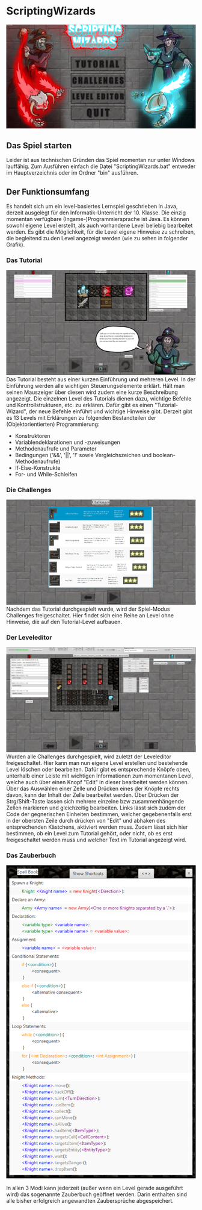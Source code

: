 # ScriptingWizards
![StartScreen](https://github.com/Thinking-Ape/ScriptingWizards/blob/master/PresentationImages/StartScreen.png "Ein Level im Leveleditor")
## Das Spiel starten

Leider ist aus technischen Gründen das Spiel momentan nur unter Windows lauffähig.
Zum Ausführen einfach die Datei "ScriptingWizards.bat" entweder im Hauptverzeichnis
oder im Ordner "bin" ausführen.

## Der Funktionsumfang
Es handelt sich um ein level-basiertes Lernspiel geschrieben in Java, derzeit ausgelegt für den Informatik-Unterricht der 10. Klasse. Die einzig momentan verfügbare (Ingame-)Programmiersprache ist Java. Es können sowohl eigene Level erstellt, als auch vorhandene Level beliebig bearbeitet werden. Es gibt die Möglichkeit, für die Level eigene Hinweise zu schreiben, die begleitend zu den Level angezeigt werden (wie zu sehen in folgender Grafik).
### Das Tutorial
![Tutorial](https://github.com/Thinking-Ape/ScriptingWizards/blob/master/PresentationImages/Tutorial_Level_Opposition.png "Ein Level im Tutorial, das gerade ausgeführt wird")
Das Tutorial besteht aus einer kurzen Einführung und mehreren Level. In der Einführung werden alle wichtigen Steuerungselemente erklärt. Hält man seinen Mauszeiger über diesen wird zudem eine kurze Beschreibung angezeigt. Die einzelnen Level des Tutorials dienen dazu, wichtige Befehle und Kontrollstrukturen, etc. zu erklären. Dafür gibt es einen "Tutorial-Wizard", der neue Befehle einführt und wichtige Hinweise gibt.
Derzeit gibt es 13 Levels mit Erklärungen zu folgenden Bestandteilen der (Objektorientierten) Programmierung:
- Konstruktoren
- Variablendeklarationen und -zuweisungen
- Methodenaufrufe und Parameter
- Bedingungen ('&&', '||', '!' sowie Vergleichszeichen und boolean-Methodenaufrufe)
- If-Else-Konstrukte
- For- und While-Schleifen
### Die Challenges
![Challenges](https://github.com/Thinking-Ape/ScriptingWizards/blob/master/PresentationImages/Challenges.png "Das Levelauswahlmenü der Challenges")
Nachdem das Tutorial durchgespielt wurde, wird der Spiel-Modus Challenges freigeschaltet. Hier findet sich eine Reihe an Level ohne Hinweise, die auf den Tutorial-Level aufbauen.
### Der Leveleditor
![LevelEditor](https://github.com/Thinking-Ape/ScriptingWizards/blob/master/PresentationImages/LevelEditor_new.png "Ein Level im Leveleditor")
Wurden alle Challenges durchgespielt, wird zuletzt der Leveleditor freigeschaltet. Hier kann man nun eigene Level erstellen und bestehende Level löschen oder bearbeiten. Dafür gibt es entsprechende Knöpfe oben, unterhalb einer Leiste mit wichtigen Informationen zum momentanen Level, welche auch über einen Knopf "Edit" in dieser bearbeitet werden können. Über das Auswählen einer Zelle und Drücken eines der Knöpfe rechts davon, kann der Inhalt der Zelle bearbeitet werden. Über Drücken der Strg/Shift-Taste lassen sich mehrere einzelne bzw zusammenhängende Zellen markieren und gleichzeitig bearbeiten. Links lässt sich zudem der Code der gegnerischen Einheiten bestimmen, welcher gegebenenfalls erst in der obersten Zeile durch drücken von "Edit" und abhaken des entsprechenden Kästchens, aktiviert werden muss. Zudem lässt sich hier bestimmen, ob ein Level zum Tutorial gehört, oder nicht, ob es erst freigeschaltet werden muss und welcher Text im Tutorial angezeigt wird.
### Das Zauberbuch
![Zauberbuch](https://github.com/Thinking-Ape/ScriptingWizards/blob/master/PresentationImages/SpellBook.png "Das fast vollständig ausgefüllte Zauberbuch")

In allen 3 Modi kann jederzeit (außer wenn ein Level gerade ausgeführt wird) das sogenannte Zauberbuch geöffnet werden. Darin enthalten sind alle bisher erfolgreich angewandten Zaubersprüche abgespeichert.
